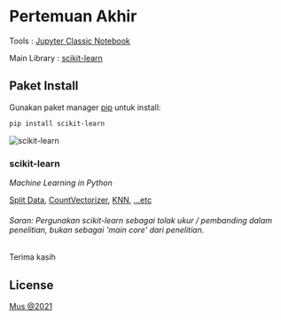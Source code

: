 # Pertemuan Akhir

Tools : [Jupyter Classic Notebook](https://jupyter.org/try)

Main Library : [scikit-learn](https://scikit-learn.org/stable/)

## Paket Install

Gunakan paket manager [pip](https://pip.pypa.io/en/stable/) untuk install:

```bash
pip install scikit-learn
```

![scikit-learn](https://scikit-learn.org/stable/_static/scikit-learn-logo-small.png)

### scikit-learn
_Machine Learning in Python_

[Split Data](https://scikit-learn.org/stable/modules/generated/sklearn.model_selection.train_test_split.html?highlight=split#sklearn.model_selection.train_test_split), [CountVectorizer](https://scikit-learn.org/stable/modules/generated/sklearn.feature_extraction.text.CountVectorizer.html?highlight=count%20vectorizer#sklearn.feature_extraction.text.CountVectorizer), [KNN](https://scikit-learn.org/stable/modules/generated/sklearn.neighbors.KNeighborsClassifier.html?highlight=kneig#sklearn.neighbors.KNeighborsClassifier), [...etc](https://scikit-learn.org/stable/index.html)

###### Saran: Pergunakan scikit-learn sebagai tolak ukur / pembanding dalam penelitian, bukan sebagai 'main core' dari penelitian.

Terima kasih

## License
[Mus @2021](https://github.com/muspriandi/)